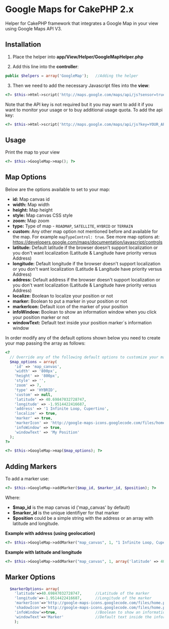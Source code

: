# Google Maps for CakePHP 2.x
Helper for CakePHP framework that integrates a Google Map in your view using Google Maps API V3.

## Installation
1. Place the helper into **app/View/Helper/GoogleMapHelper.php**

2. Add this line into the **controller**:
```php
public $helpers = array('GoogleMap');   //Adding the helper
```

3. Then we need to add the necessary Javascript files into the **view**:
```php
<?= $this->Html->script('http://maps.google.com/maps/api/js?sensor=true', false); ?>
```
Note that the API key is not required but it you may want to add it if you want to monitor your usage or to buy additional usage quota.
To add the api key:
```php
<?= $this->Html->script('http://maps.google.com/maps/api/js?key=YOUR_API_KEY&sensor=true', false); ?>
```

## Usage
Print the map to your view
```php
<?= $this->GoogleMap->map(); ?>
```

## Map Options
Below are the options available to set to your map:
* **id:** Map canvas id
* **width:** Map width
* **height:** Map height
* **style:** Map canvas CSS style
* **zoom:** Map zoom
* **type:** Type of map - `ROADMAP`, `SATELLITE`, `HYBRID` or `TERRAIN`
* **custom:** Any other map option not mentioned before and available for the map. For example `mapTypeControl: true`. See more map options at: https://developers.google.com/maps/documentation/javascript/controls
* **latitude:** Default latitude if the browser doesn't support localization or you don't want localization (Latitude & Langitude have priority versus Address)
* **longitude:** Default longitude if the browser doesn't support localization or you don't want localization (Latitude & Langitude have priority versus Address)
* **address:** Default address if the browser doesn't support localization or you don't want localization (Latitude & Langitude have priority versus Address)
* **localize:** Boolean to localize your position or not
* **marker:** Boolean to put a marker in your position or not
* **markerIcon:** Default icon of the marker of your position
* **infoWindow:** Boolean to show an information window when you click your position marker or not
* **windowText:** Default text inside your position marker´s information window

In order modify any of the default options shown below you need to create your map passing the array as follows:
```php
<?
  // Override any of the following default options to customize your map
  $map_options = array(
    'id' => 'map_canvas',        
    'width' => '800px', 
    'height' => '800px',
    'style' => '',
    'zoom' => 7,
    'type' => 'HYBRID',
    'custom' => null,
    'latitude' => 40.69847032728747,
    'longitude' => -1.9514422416687,
    'address' => '1 Infinite Loop, Cupertino',
    'localize' => true,
    'marker' => true,
    'markerIcon' => 'http://google-maps-icons.googlecode.com/files/home.png',
    'infoWindow' => true,
    'windowText' => 'My Position'
  );
?>

<?= $this->GoogleMap->map($map_options); ?>
```

## Adding Markers
To add a marker use:
```php
<?= $this->GoogleMap->addMarker($map_id, $marker_id, $position); ?>
```
Where:
* **$map_id** is the map canvas id ('map_canvas' by default)
* **$marker_id** is the unique identifiyer for that marker
* **$position** could be a simple string with the address or an array with latitude and longitude.

**Example with address (using geolocation)**
```php
<?= $this->GoogleMap->addMarker("map_canvas", 1, "1 Infinite Loop, Cupertino, California"); ?>
```

**Example with latitude and longitude**
```php
<?= $this->GoogleMap->addMarker("map_canvas", 1, array('latitude' => 40.69847, 'longitude' => -73.9514)); ?>
```

## Marker Options

```php
  $markerOptions= array(
  	'latitude'=>40.69847032728747,		//Latitude of the marker
  	'longitude'=>-1.9514422416687,		//Longitude of the marker
  	'markerIcon'=>'http://google-maps-icons.googlecode.com/files/home.png', //Custom icon
  	'shadowIcon'=>'http://google-maps-icons.googlecode.com/files/home.png', //Custom shadow
  	'infoWindow'=>true,					//Boolean to show an information window when you click the marker or not
  	'windowText'=>'Marker'				//Default text inside the information window
	);
```